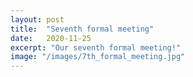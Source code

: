 ```yaml
---
layout: post
title:  "Seventh formal meeting"
date:   2020-11-25
excerpt: "Our seventh formal meeting!"
image: "/images/7th_formal_meeting.jpg"
---
```

